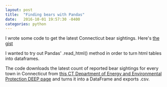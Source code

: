 ```yaml
---
layout: post
title:  "Finding bears with Pandas"
date:   2016-10-01 19:57:30 -0400
categories: python
---
```


I wrote some code to get the latest Connecticut bear sightings. Here's [the gist](https://gist.github.com/jakekara/970e6547a9d2a657885862732cda3937)

I wanted to try out Pandas' .read_html() method in order to turn html
tables into dataframes.

The code downloads the latest count of reported bear sightings for every town in
Connecticut from [this CT Department of Energy and Environmental Protection
DEEP page](http://www.depdata.ct.gov/wildlife/sighting/bearsight.asp) and
turns it into a DataFrame and exports .csv.


